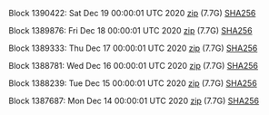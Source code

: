 Block 1390422: Sat Dec 19 00:00:01 UTC 2020 [zip](https://dash-bootstrap.ams3.digitaloceanspaces.com/mainnet/2020-12-19/bootstrap.dat.zip) (7.7G) [SHA256](https://dash-bootstrap.ams3.digitaloceanspaces.com/mainnet/2020-12-19/sha256.txt)

Block 1389876: Fri Dec 18 00:00:01 UTC 2020 [zip](https://dash-bootstrap.ams3.digitaloceanspaces.com/mainnet/2020-12-18/bootstrap.dat.zip) (7.7G) [SHA256](https://dash-bootstrap.ams3.digitaloceanspaces.com/mainnet/2020-12-18/sha256.txt)

Block 1389333: Thu Dec 17 00:00:01 UTC 2020 [zip](https://dash-bootstrap.ams3.digitaloceanspaces.com/mainnet/2020-12-17/bootstrap.dat.zip) (7.7G) [SHA256](https://dash-bootstrap.ams3.digitaloceanspaces.com/mainnet/2020-12-17/sha256.txt)

Block 1388781: Wed Dec 16 00:00:01 UTC 2020 [zip](https://dash-bootstrap.ams3.digitaloceanspaces.com/mainnet/2020-12-16/bootstrap.dat.zip) (7.7G) [SHA256](https://dash-bootstrap.ams3.digitaloceanspaces.com/mainnet/2020-12-16/sha256.txt)

Block 1388239: Tue Dec 15 00:00:01 UTC 2020 [zip](https://dash-bootstrap.ams3.digitaloceanspaces.com/mainnet/2020-12-15/bootstrap.dat.zip) (7.7G) [SHA256](https://dash-bootstrap.ams3.digitaloceanspaces.com/mainnet/2020-12-15/sha256.txt)

Block 1387687: Mon Dec 14 00:00:01 UTC 2020 [zip](https://dash-bootstrap.ams3.digitaloceanspaces.com/mainnet/2020-12-14/bootstrap.dat.zip) (7.7G) [SHA256](https://dash-bootstrap.ams3.digitaloceanspaces.com/mainnet/2020-12-14/sha256.txt)

